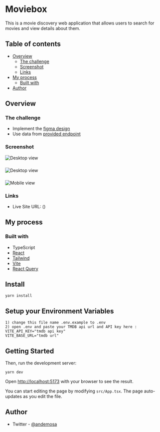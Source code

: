 # Moviebox

This is a movie discovery web application that allows users to search for movies and view details about them. 

## Table of contents

- [Overview](#overview)
  - [The challenge](#the-challenge)
  - [Screenshot](#screenshot)
  - [Links](#links)
- [My process](#my-process)
  - [Built with](#built-with)
- [Author](#author)

## Overview

### The challenge

- Implement the [figma design](https://www.figma.com/file/tVfgoNfhYkQaUkh8LGqRab/MovieBox-(Community)?type=design&node-id=1220-324&mode=design&t=6998DWtjQrxz8mOf-0)
- Use data from [provided endpoint](https://www.themoviedb.org/)

### Screenshot

![Desktop view](./screenshots)
###
![Desktop view](./screenshots)
###
![Mobile view](./screenshots)


### Links

- Live Site URL: ()

## My process

### Built with

- TypeScript
- [React](https://reactjs.org/)
- [Tailwind](https://tailwindcss.com/)
- [Vite](https://vitejs.dev/)
- [React Query](https://tanstack.com/query/latest)


## Install

```
yarn install
```

## Setup your Environment Variables

```
1) change this file name .env.example to .env
2) open .env and paste your TMDB api url and API key here :  
VITE_API_KEY="tmdb api key"
VITE_BASE_URL="tmdb url"
```

## Getting Started

Then, run the development server:

```
yarn dev
```

Open [http://localhost:5173](http://localhost:5173) with your browser to see the result.

You can start editing the page by modifying `src/App.tsx`. The page auto-updates as you edit the file.

## Author

- Twitter - [@andemosa](https://www.twitter.com/andemosa)